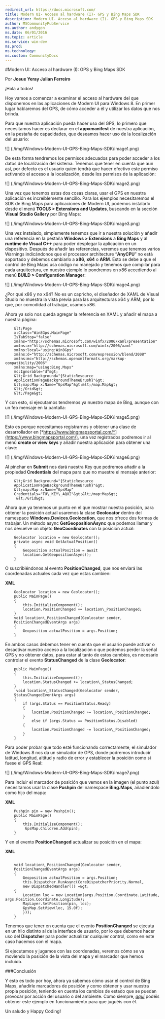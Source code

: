 ```yaml
---
redirect_url: https://docs.microsoft.com/
title: Modern UI- Acceso al hardware (I)- GPS y Bing Maps SDK
description: Modern UI- Acceso al hardware (I)- GPS y Bing Maps SDK
author: MSCommunityPubService
ms.author: andygon
ms.date: 06/01/2016
ms.topic: article
ms.service: win-dev
ms.prod: 
ms.technology:
ms.custom: CommunityDocs
---
```


#Modern UI: Acceso al hardware (I): GPS y Bing Maps SDK

Por **Josue Yeray Julian Ferreiro**

¡Hola a todos!

Hoy vamos a comenzar a examinar el acceso al hardware del que disponemos
en las aplicaciones de Modern UI para Windows 8. En primer lugar
hablaremos del GPS, de cómo acceder a él y utilizar los datos que nos
brinda.

Para que nuestra aplicación pueda hacer uso del GPS, lo primero que
necesitamos hacer es declarar en el **appxmanifest** de nuestra
aplicación, en la pestaña de capacidades, que deseamos hacer uso de la
localización del usuario:

![] (./img/Windows-Modern-UI-GPS-Bing-Maps-SDK/image1.png)

De esta forma tendremos los permisos adecuados para poder acceder a los
datos de localización del sistema. Tenemos que tener en cuenta que aun
así, por defecto es el usuario quien tendrá que hacer efectivo este
permiso activando el acceso a la localización, desde los permisos de la
aplicación:

![] (./img/Windows-Modern-UI-GPS-Bing-Maps-SDK/image2.png)

Una vez que tenemos estas dos cosas claras, usar el GPS en nuestra
aplicación es increíblemente sencillo. Para los ejemplos necesitaremos
el SDK de Bing Maps para aplicaciones de Modern UI, podemos instalarlo
desde el menú **TOOLS &gt; Extensions and Updates**, buscando en la
sección **Visual Studio Gallery** por Bing Maps:

![] (./img/Windows-Modern-UI-GPS-Bing-Maps-SDK/image3.png)

Una vez instalado, simplemente tenemos que ir a nuestra solución y
añadir una referencia en la pestaña **Windows &gt; Extensions** a **Bing
Maps** y al **runtime de Visual C++** para poder desplegar la aplicación
en un dispositivo. Después de añadir las referencias, veremos que
tenemos varios Warnings indicándonos que el processor architecture
“**AnyCPU**” no está soportado y debemos cambiarlo a **x86**, **x64** o
**ARM**. Esto se debe a que el control de Bing Maps usa código no
manejado y tenemos que compilar para cada arquitectura, en nuestro
ejemplo lo pondremos en x86 accediendo al menú **BUILD &gt;
Configuration Manager**:

![] (./img/Windows-Modern-UI-GPS-Bing-Maps-SDK/image4.png)


¿Por qué x86 y no x64? No es un capricho, el diseñador de XAML de Visual
Studio no muestra la vista previa para las arquitecturas x64 y ARM, por
lo que, por comodidad al trabajar, usamos x86.

Ahora ya solo nos queda agregar la referencia en XAML y añadir el mapa a
nuestra página:


```
    &lt;Page
    x:Class="Win8Gps.MainPage"
    IsTabStop="false"
    xmlns="http://schemas.microsoft.com/winfx/2006/xaml/presentation"
    xmlns:x="http://schemas.microsoft.com/winfx/2006/xaml"
    xmlns:local="using:Win8Gps"
    xmlns:d="http://schemas.microsoft.com/expression/blend/2008"
    xmlns:mc="http://schemas.openxmlformats.org/markup-compatibility/2006"
    xmlns:map="using:Bing.Maps"
    mc:Ignorable="d"&gt;
    &lt;Grid Background="{StaticResource
    ApplicationPageBackgroundThemeBrush}"&gt;
    &lt;map:Map x:Name="GpsMap"&gt;&lt;/map:Map&gt;
    &lt;/Grid&gt;
    &lt;/Page&gt;
```

Y con esto, si ejecutamos tendremos ya nuestro mapa de Bing, aunque con
un feo mensaje en la pantalla:

![] (./img/Windows-Modern-UI-GPS-Bing-Maps-SDK/image5.png)

Esto es porque necesitamos registrarnos y obtener una clase de
desarrollador en
[*https://www.bingmapsportal.com/*](https://www.bingmapsportal.com/),
una vez registrados podremos ir al menú **create or view keys** y añadir
nuestra aplicación para obtener una clave:

![] (./img/Windows-Modern-UI-GPS-Bing-Maps-SDK/image6.png)

Al pinchar en **Submit** nos dará nuestra Key que podremos añadir a la
propiedad **Credentials** del mapa para que no muestre el mensaje
anterior:

```
    &lt;Grid Background="{StaticResource
    ApplicationPageBackgroundThemeBrush}"&gt;
    &lt;map:Map x:Name="GpsMap"
    Credentials="TU\_KEY\_AQUI"&gt;&lt;/map:Map&gt;
     &lt;/Grid&gt;
```

Ahora que ya tenemos un punto en el que mostrar nuestra posición, para
obtener la posición actual usaremos la clase **Geolocator** dentro del
namespace **Windows.Devices.Geolocation**, que nos ofrece dos formas de
trabajar. Un método async **GetGeopositionAsync** que podemos llamar y
nos devuelve un objeto **GeoCoordinates** con la posición actual:

```
    Geolocator location = new Geolocator();
    private async void GetActualPosition()
    {
        Geoposition actualPosition = await
        location.GetGeopositionAsync();
    }
```

O suscribiéndonos al evento **PositionChanged**, que nos enviará las
coordenadas actuales cada vez que estas cambien:

**XML**


```
    Geolocator location = new Geolocator();
    public MainPage()
    {
        this.InitializeComponent();
        location.PositionChanged += location\_PositionChanged;
    }
    void location\_PositionChanged(Geolocator sender,
    PositionChangedEventArgs args)
    {
        Geoposition actualPosition = args.Position;
    }
```

En ambos casos debemos tener en cuenta que el usuario puede activar o
desactivar nuestro acceso a la localización o que podemos perder la
señal GPS y no obtener datos, para estar al tanto de estos cambios, es
necesario controlar el evento **StatusChanged** de la clase
**Geolocator**:

```
    public MainPage()
    {
        this.InitializeComponent();
        location.StatusChanged += location\_StatusChanged;
    }
     void location\_StatusChanged(Geolocator sender,
    StatusChangedEventArgs args)
    {
        if (args.Status == PositionStatus.Ready)
        {
            location.PositionChanged += location\_PositionChanged;
        }
            else if (args.Status == PositionStatus.Disabled)
        {
            location.PositionChanged -= location\_PositionChanged;
        }
    }
```

Para poder probar que todo esté funcionando correctamente, el simulador
de Windows 8 nos da un simulador de GPS, donde podremos introducir
latitud, longitud, altitud y radio de error y establecer la posición
como si fuese el GPS Real:

![] (./img/Windows-Modern-UI-GPS-Bing-Maps-SDK/image7.png)

Para incluir el marcador de posición que vemos en la imagen (el punto
azul) necesitamos usar la clase **Pushpin** del namespace **Bing.Maps**,
añadiéndolo como hijo del mapa:

**XML**

```
    Pushpin pin = new Pushpin();
    public MainPage()
    {
        this.InitializeComponent();
         GpsMap.Children.Add(pin);
    }
```

Y en el evento **PositionChanged** actualizar su posición en el mapa:

**XML**

```

    void location\_PositionChanged(Geolocator sender,
    PositionChangedEventArgs args)
    {
        Geoposition actualPosition = args.Position;
        this.Dispatcher.RunAsync(CoreDispatcherPriority.Normal,
        new DispatchedHandler(() =&gt;
    {
        Location loc = new Location(args.Position.Coordinate.Latitude, args.Position.Coordinate.Longitude);
        MapLayer.SetPosition(pin, loc);
        GpsMap.SetView(loc, 15.0f);
        }));
    }
```

Tenemos que tener en cuenta que el evento **PositionChanged** se ejecuta
en un hilo distinto al de la interface de usuario, por lo que debemos
hacer uso del **Dispatcher** para poder actualizar cualquier control,
como en este caso hacemos con el mapa.

Si ejecutamos y jugamos con las coordenadas, veremos cómo se va moviendo
la posición de la vista del mapa y el marcador que hemos incluido.

###Conclusión


Y esto es todo por hoy, ahora ya sabemos cómo usar el control de Bing
Maps, añadirle marcadores de posición y como obtener y usar nuestra
propia posición, teniendo en cuenta los cambios de estado que se puedan
provocar por acción del usuario o del ambiente. Como siempre,
[*aquí*](https://skydrive.live.com/redir?resid=FD100135B82F3364!672)
podéis obtener este ejemplo en funcionamiento para que juguéis con él.

Un saludo y Happy Coding!




